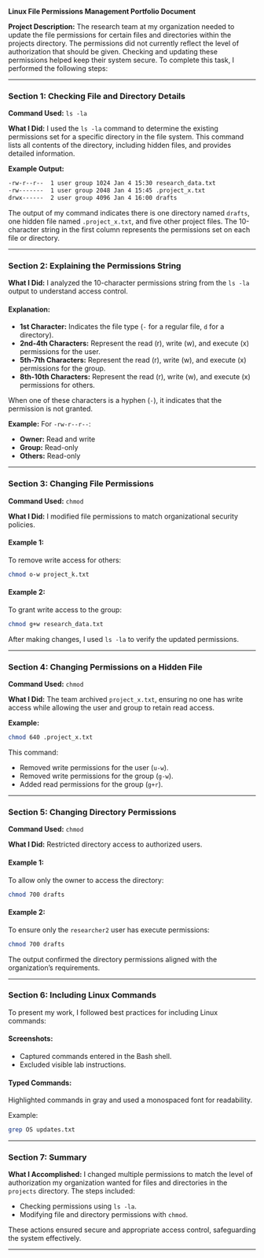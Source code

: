 **Linux File Permissions Management Portfolio Document**

**Project Description:** The research team at my organization needed to update the file permissions for certain files and directories within the projects directory. The permissions did not currently reflect the level of authorization that should be given. Checking and updating these permissions helped keep their system secure. To complete this task, I performed the following steps:

---

### **Section 1: Checking File and Directory Details**

**Command Used:** `ls -la`

**What I Did:** I used the `ls -la` command to determine the existing permissions set for a specific directory in the file system. This command lists all contents of the directory, including hidden files, and provides detailed information.

**Example Output:**

```bash
-rw-r--r--  1 user group 1024 Jan 4 15:30 research_data.txt
-rw-------  1 user group 2048 Jan 4 15:45 .project_x.txt
drwx------  2 user group 4096 Jan 4 16:00 drafts
```

The output of my command indicates there is one directory named `drafts`, one hidden file named `.project_x.txt`, and five other project files. The 10-character string in the first column represents the permissions set on each file or directory.

---

### **Section 2: Explaining the Permissions String**

**What I Did:** I analyzed the 10-character permissions string from the `ls -la` output to understand access control.

#### **Explanation:**
- **1st Character:** Indicates the file type (`-` for a regular file, `d` for a directory).
- **2nd-4th Characters:** Represent the read (r), write (w), and execute (x) permissions for the user.
- **5th-7th Characters:** Represent the read (r), write (w), and execute (x) permissions for the group.
- **8th-10th Characters:** Represent the read (r), write (w), and execute (x) permissions for others.

When one of these characters is a hyphen (`-`), it indicates that the permission is not granted.

**Example:** For `-rw-r--r--`:
- **Owner:** Read and write
- **Group:** Read-only
- **Others:** Read-only

---

### **Section 3: Changing File Permissions**

**Command Used:** `chmod`

**What I Did:** I modified file permissions to match organizational security policies.

#### **Example 1:**
To remove write access for others:
```bash
chmod o-w project_k.txt
```

#### **Example 2:**
To grant write access to the group:
```bash
chmod g+w research_data.txt
```

After making changes, I used `ls -la` to verify the updated permissions.

---

### **Section 4: Changing Permissions on a Hidden File**

**Command Used:** `chmod`

**What I Did:** The team archived `project_x.txt`, ensuring no one has write access while allowing the user and group to retain read access.

**Example:**
```bash
chmod 640 .project_x.txt
```
This command:
- Removed write permissions for the user (`u-w`).
- Removed write permissions for the group (`g-w`).
- Added read permissions for the group (`g+r`).

---

### **Section 5: Changing Directory Permissions**

**Command Used:** `chmod`

**What I Did:** Restricted directory access to authorized users.

#### **Example 1:**
To allow only the owner to access the directory:
```bash
chmod 700 drafts
```

#### **Example 2:**
To ensure only the `researcher2` user has execute permissions:
```bash
chmod 700 drafts
```
The output confirmed the directory permissions aligned with the organization’s requirements.

---

### **Section 6: Including Linux Commands**

To present my work, I followed best practices for including Linux commands:

#### **Screenshots:**
- Captured commands entered in the Bash shell.
- Excluded visible lab instructions.

#### **Typed Commands:**
Highlighted commands in gray and used a monospaced font for readability.

Example:
```bash
grep OS updates.txt
```

---

### **Section 7: Summary**

**What I Accomplished:** I changed multiple permissions to match the level of authorization my organization wanted for files and directories in the `projects` directory. The steps included:
- Checking permissions using `ls -la`.
- Modifying file and directory permissions with `chmod`.

These actions ensured secure and appropriate access control, safeguarding the system effectively.

---


